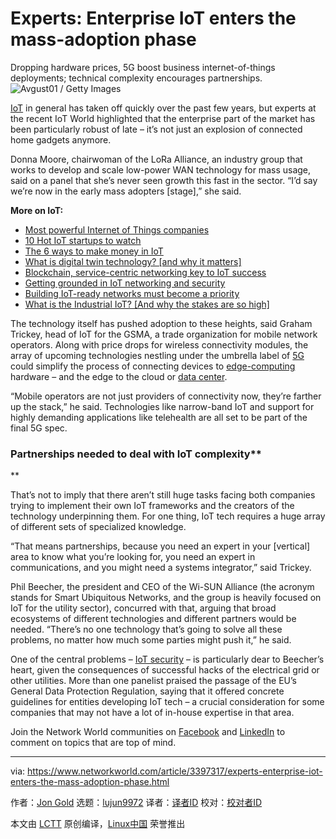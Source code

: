 [#]: collector: (lujun9972)
[#]: translator: ( )
[#]: reviewer: ( )
[#]: publisher: ( )
[#]: url: ( )
[#]: subject: (Experts: Enterprise IoT enters the mass-adoption phase)
[#]: via: (https://www.networkworld.com/article/3397317/experts-enterprise-iot-enters-the-mass-adoption-phase.html)
[#]: author: (Jon Gold https://www.networkworld.com/author/Jon-Gold/)

Experts: Enterprise IoT enters the mass-adoption phase
======
Dropping hardware prices, 5G boost business internet-of-things deployments; technical complexity encourages partnerships.
![Avgust01 / Getty Images][1]

[IoT][2] in general has taken off quickly over the past few years, but experts at the recent IoT World highlighted that the enterprise part of the market has been particularly robust of late – it’s not just an explosion of connected home gadgets anymore.

Donna Moore, chairwoman of the LoRa Alliance, an industry group that works to develop and scale low-power WAN technology for mass usage, said on a panel that she’s never seen growth this fast in the sector. “I’d say we’re now in the early mass adopters [stage],” she said.

**More on IoT:**

  * [Most powerful Internet of Things companies][3]
  * [10 Hot IoT startups to watch][4]
  * [The 6 ways to make money in IoT][5]
  * [What is digital twin technology? [and why it matters]][6]
  * [Blockchain, service-centric networking key to IoT success][7]
  * [Getting grounded in IoT networking and security][8]
  * [Building IoT-ready networks must become a priority][9]
  * [What is the Industrial IoT? [And why the stakes are so high]][10]



The technology itself has pushed adoption to these heights, said Graham Trickey, head of IoT for the GSMA, a trade organization for mobile network operators. Along with price drops for wireless connectivity modules, the array of upcoming technologies nestling under the umbrella label of [5G][11] could simplify the process of connecting devices to [edge-computing][12] hardware – and the edge to the cloud or [data center][13].

“Mobile operators are not just providers of connectivity now, they’re farther up the stack,” he said. Technologies like narrow-band IoT and support for highly demanding applications like telehealth are all set to be part of the final 5G spec.

### Partnerships needed to deal with IoT complexity**

**

That’s not to imply that there aren’t still huge tasks facing both companies trying to implement their own IoT frameworks and the creators of the technology underpinning them. For one thing, IoT tech requires a huge array of different sets of specialized knowledge.

“That means partnerships, because you need an expert in your [vertical] area to know what you’re looking for, you need an expert in communications, and you might need a systems integrator,” said Trickey.

Phil Beecher, the president and CEO of the Wi-SUN Alliance (the acronym stands for Smart Ubiquitous Networks, and the group is heavily focused on IoT for the utility sector), concurred with that, arguing that broad ecosystems of different technologies and different partners would be needed. “There’s no one technology that’s going to solve all these problems, no matter how much some parties might push it,” he said.

One of the central problems – [IoT security][14] – is particularly dear to Beecher’s heart, given the consequences of successful hacks of the electrical grid or other utilities. More than one panelist praised the passage of the EU’s General Data Protection Regulation, saying that it offered concrete guidelines for entities developing IoT tech – a crucial consideration for some companies that may not have a lot of in-house expertise in that area.

Join the Network World communities on [Facebook][15] and [LinkedIn][16] to comment on topics that are top of mind.

--------------------------------------------------------------------------------

via: https://www.networkworld.com/article/3397317/experts-enterprise-iot-enters-the-mass-adoption-phase.html

作者：[Jon Gold][a]
选题：[lujun9972][b]
译者：[译者ID](https://github.com/译者ID)
校对：[校对者ID](https://github.com/校对者ID)

本文由 [LCTT](https://github.com/LCTT/TranslateProject) 原创编译，[Linux中国](https://linux.cn/) 荣誉推出

[a]: https://www.networkworld.com/author/Jon-Gold/
[b]: https://github.com/lujun9972
[1]: https://images.idgesg.net/images/article/2019/02/iot_internet_of_things_mobile_connections_by_avgust01_gettyimages-1055659210_2400x1600-100788447-large.jpg
[2]: https://www.networkworld.com/article/3207535/what-is-iot-how-the-internet-of-things-works.html
[3]: https://www.networkworld.com/article/2287045/internet-of-things/wireless-153629-10-most-powerful-internet-of-things-companies.html
[4]: https://www.networkworld.com/article/3270961/internet-of-things/10-hot-iot-startups-to-watch.html
[5]: https://www.networkworld.com/article/3279346/internet-of-things/the-6-ways-to-make-money-in-iot.html
[6]: https://www.networkworld.com/article/3280225/internet-of-things/what-is-digital-twin-technology-and-why-it-matters.html
[7]: https://www.networkworld.com/article/3276313/internet-of-things/blockchain-service-centric-networking-key-to-iot-success.html
[8]: https://www.networkworld.com/article/3269736/internet-of-things/getting-grounded-in-iot-networking-and-security.html
[9]: https://www.networkworld.com/article/3276304/internet-of-things/building-iot-ready-networks-must-become-a-priority.html
[10]: https://www.networkworld.com/article/3243928/internet-of-things/what-is-the-industrial-iot-and-why-the-stakes-are-so-high.html
[11]: https://www.networkworld.com/article/3203489/what-is-5g-how-is-it-better-than-4g.html
[12]: https://www.networkworld.com/article/3224893/what-is-edge-computing-and-how-it-s-changing-the-network.html?nsdr=true
[13]: https://www.networkworld.com/article/3223692/what-is-a-data-centerhow-its-changed-and-what-you-need-to-know.html
[14]: https://www.networkworld.com/article/3269736/getting-grounded-in-iot-networking-and-security.html
[15]: https://www.facebook.com/NetworkWorld/
[16]: https://www.linkedin.com/company/network-world
